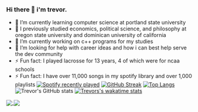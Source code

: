 ### Hi there 👋 i'm trevor.

- 🌱 I’m currently learning computer science at portland state university
- 🌱 I previously studied economics, political science, and philosophy at oregon state university and dominican university of california
- 🔭 I’m currently working on c++ programs for my studies
- 🤔 I’m looking for help with career ideas and how i can best help serve the dev community
- ⚡ Fun fact: I played lacrosse for 13 years, 4 of which were for ncaa schools
- ⚡ Fun fact: I have over 11,000 songs in my spotify library and over 1,000 playlists
[![Spotify recently played](https://spotify-recently-played-readme.vercel.app/api?user=537phlhwfk88qqbe8l0j5915p&count=5&width=750)](https://open.spotify.com/user/537phlhwfk88qqbe8l0j5915p)
[![GitHub Streak](https://github-readme-streak-stats.herokuapp.com/?user=tagarner25&theme=vue-dark&width=500)](https://git.io/streak-stats)
[![Top Langs](https://github-readme-stats.vercel.app/api/top-langs/?username=tagarner25&theme=vue-dark&width=500)](https://github.com/tagarner25/github-readme-stats)
![Trevor's GitHub stats](https://github-readme-stats.vercel.app/api?username=tagarner25&count_private=true&theme=vue-dark&show_icons=true&width=500)
[![Trevors's wakatime stats](https://github-readme-stats.vercel.app/api/wakatime?username=tagarner25&theme=vue-dark&width=500)](https://github.com/tagarner25/github-readme-stats)


<a href="https://github.com/tagarner25/github-readme-stats">
  <img align="center" src="https://github-readme-streak-stats.herokuapp.com/?user=tagarner25&theme=vue-dark" />
</a>
<a href="https://github.com/tagarner25/github-readme-stats">
  <img align="center" src="https://github-readme-stats.vercel.app/api/top-langs/?username=tagarner25&theme=vue-dark" />
</a>
<!--
**TAGarner25/TAGarner25** is a ✨ _special_ ✨ repository because its `README.md` (this file) appears on your GitHub profile.

Here are some ideas to get you started:

- 🔭 I’m currently working on ...
- 🌱 I’m currently learning computer science at Portland State University
- 👯 I’m looking to collaborate on ...
- 🤔 I’m looking for help with ...
- 💬 Ask me about ...
- 📫 How to reach me: ...
- 😄 Pronouns: ...
- ⚡ Fun fact: I played lacrosse for 4 years at the NCAA level 
-->
